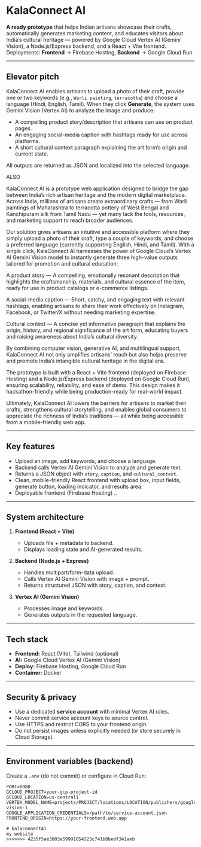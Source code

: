 # KalaConnect AI

**A ready prototype** that helps Indian artisans showcase their crafts, automatically generates marketing content, and educates visitors about India’s cultural heritage — powered by Google Cloud Vertex AI (Gemini Vision), a Node.js/Express backend, and a React + Vite frontend. Deployments: **Frontend** → Firebase Hosting, **Backend** → Google Cloud Run.

---

## Elevator pitch

KalaConnect AI enables artisans to upload a photo of their craft, provide one or two keywords (e.g., `Warli painting`, `terracotta`) and choose a language (Hindi, English, Tamil). When they click **Generate**, the system uses Gemini Vision (Vertex AI) to analyze the image and produce:

- A compelling product story/description that artisans can use on product pages.
- An engaging social-media caption with hashtags ready for use across platforms.
- A short cultural context paragraph explaining the art form’s origin and current state.

All outputs are returned as JSON and localized into the selected language.

ALSO

KalaConnect AI is a prototype web application designed to bridge the gap between India’s rich artisan heritage and the modern digital marketplace. Across India, millions of artisans create extraordinary crafts — from Warli paintings of Maharashtra to terracotta pottery of West Bengal and Kanchipuram silk from Tamil Nadu — yet many lack the tools, resources, and marketing support to reach broader audiences.

Our solution gives artisans an intuitive and accessible platform where they simply upload a photo of their craft, type a couple of keywords, and choose a preferred language (currently supporting English, Hindi, and Tamil). With a single click, KalaConnect AI harnesses the power of Google Cloud’s Vertex AI Gemini Vision model to instantly generate three high-value outputs tailored for promotion and cultural education:

A product story — A compelling, emotionally resonant description that highlights the craftsmanship, materials, and cultural essence of the item, ready for use in product catalogs or e-commerce listings.

A social-media caption — Short, catchy, and engaging text with relevant hashtags, enabling artisans to share their work effectively on Instagram, Facebook, or Twitter/X without needing marketing expertise.

Cultural context — A concise yet informative paragraph that explains the origin, history, and regional significance of the art form, educating buyers and raising awareness about India’s cultural diversity.

By combining computer vision, generative AI, and multilingual support, KalaConnect AI not only amplifies artisans’ reach but also helps preserve and promote India’s intangible cultural heritage in the digital era.

The prototype is built with a React + Vite frontend (deployed on Firebase Hosting) and a Node.js/Express backend (deployed on Google Cloud Run), ensuring scalability, reliability, and ease of demo. This design makes it hackathon-friendly while being production-ready for real-world impact.

Ultimately, KalaConnect AI lowers the barriers for artisans to market their crafts, strengthens cultural storytelling, and enables global consumers to appreciate the richness of India’s traditions — all while being accessible from a mobile-friendly web app.

---

## Key features

- Upload an image, add keywords, and choose a language.
- Backend calls Vertex AI Gemini Vision to analyze and generate text.
- Returns a JSON object with `story`, `caption`, and `cultural_context`.
- Clean, mobile-friendly React frontend with upload box, input fields, generate button, loading indicator, and results area.
- Deployable frontend (Firebase Hosting) ..

---

## System architecture

1. **Frontend (React + Vite)**
   - Uploads file + metadata to backend.
   - Displays loading state and AI-generated results.

2. **Backend (Node.js + Express)**
   - Handles multipart/form-data upload.
   - Calls Vertex AI Gemini Vision with image + prompt.
   - Returns structured JSON with story, caption, and context.

3. **Vertex AI (Gemini Vision)**
   - Processes image and keywords.
   - Generates outputs in the requested language.

---

## Tech stack

- **Frontend:** React (Vite), Tailwind (optional)
- **AI:** Google Cloud Vertex AI (Gemini Vision)
- **Deploy:** Firebase Hosting, Google Cloud Run
- **Container:** Docker

---

## Security & privacy

- Use a dedicated **service account** with minimal Vertex AI roles.
- Never commit service account keys to source control.
- Use HTTPS and restrict CORS to your frontend origin.
- Do not persist images unless explicitly needed (or store securely in Cloud Storage).

---

## Environment variables (backend)

Create a `.env` (do not commit) or configure in Cloud Run:

```env
PORT=8080
GCLOUD_PROJECT=your-gcp-project-id
GCLOUD_LOCATION=us-central1
VERTEX_MODEL_NAME=projects/PROJECT/locations/LOCATION/publishers/google/models/gemini-vision-1
GOOGLE_APPLICATION_CREDENTIALS=/path/to/service-account.json
FRONTEND_ORIGIN=https://your-frontend.web.app

# kalaconnectAI
my website
>>>>>>> 4235f5ae3803e59991854323c741b8bedf341aeb

 
